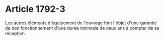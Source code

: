 # Article 1792-3

Les autres éléments d'équipement de l'ouvrage font l'objet d'une garantie de bon fonctionnement d'une durée minimale de deux ans à compter de sa réception.
